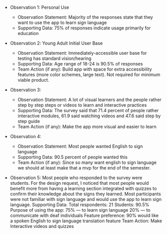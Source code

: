 - Observation 1: Personal Use
  - Observation Statement: Majority of the responses state that they want to use the app to learn sign language
  - Supporting Data: 75% of responses indicate usage primarily for education
- Observation 2: Young Adult Initial User Base
  - Observation Statement: Immediately-accessible user base for testing has standard vision/hearing
  - Supporting Data: Age range of 18-24 is 90.5% of responses
  - Team Action (if any): Build app with space for extra accessibility features (more color schemes, large text). Not required for minimum viable product.
- Observation 3:
  - Observation Statement: A lot of visual learners and the people rather step by step steps or videos to learn and interactive practices 
  - Supporting Data: The survey said that 71.4 percent of people rather interactive modules, 61.9 said watching videos and 47.6 said step by step guide
  - Team Action (if any): Make the app more visual and easier to learn 
- Observation 4:
  - Observation Statement: Most people wanted English to sign language 
  - Supporting Data: 90.5 percent of people wanted this 
  - Team Action (if any): Since so many want english to sign language we should at least make that a mvp for the end of the semester.

- Observation 5:
Most people who responded to the survey were students.
For the design request, I noticed that most people would benefit more from having a learning section integrated with quizzes to confirm their knowledge about the signs they learned.
Most participants were not familiar with sign language and would use the app to learn sign language.
Supporting Data: 
  Total respondents: 21
    Students: 90.5%
  Purpose of using the app:
    75% — to learn sign language
    20% — to communicate with deaf individuals
  Feature preference:
    90% would like a spoken English to sign language translation feature
Team Action: Make Interactive videos and quizzes




    
